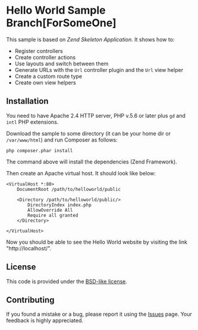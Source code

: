 Hello World Sample
Branch[ForSomeOne]
==================================================

This sample is based on *Zend Skeleton Application*. It shows how to:

 * Register controllers
 * Create controller actions
 * Use layouts and switch between them
 * Generate URLs with the `Url` controller plugin and the `Url` view helper
 * Create a custom route type
 * Create own view helpers 

## Installation

You need to have Apache 2.4 HTTP server, PHP v.5.6 or later plus `gd` and `intl` PHP extensions.

Download the sample to some directory (it can be your home dir or `/var/www/html`) and run Composer as follows:

```
php composer.phar install
```

The command above will install the dependencies (Zend Framework).

Then create an Apache virtual host. It should look like below:

```
<VirtualHost *:80>
    DocumentRoot /path/to/helloworld/public
    
	<Directory /path/to/helloworld/public/>
        DirectoryIndex index.php
        AllowOverride All
        Require all granted
    </Directory>

</VirtualHost>
```

Now you should be able to see the Hello World website by visiting the link "http://localhost/". 
 
## License

This code is provided under the [BSD-like license](https://en.wikipedia.org/wiki/BSD_licenses). 

## Contributing

If you found a mistake or a bug, please report it using the [Issues](https://github.com/olegkrivtsov/using-zf3-book-samples/issues) page. Your feedback is highly appreciated.
